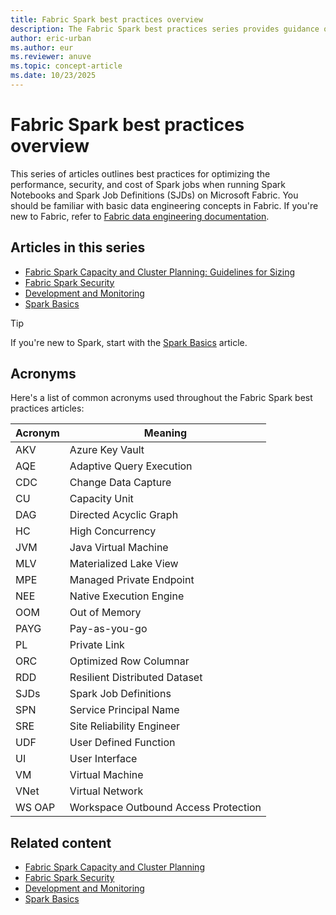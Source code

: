 ```yaml
---
title: Fabric Spark best practices overview
description: The Fabric Spark best practices series provides guidance on security, capacity planning, development lifecycle, observability, and fundamental concepts.
author: eric-urban
ms.author: eur
ms.reviewer: anuve
ms.topic: concept-article
ms.date: 10/23/2025
---
```


# Fabric Spark best practices overview

This series of articles outlines best practices for optimizing the performance, security, and cost of Spark jobs when running Spark Notebooks and Spark Job Definitions (SJDs) on Microsoft Fabric. You should be familiar with basic data engineering concepts in Fabric. If you're new to Fabric, refer to [Fabric data engineering documentation](/fabric/data-engineering).

## Articles in this series

- [Fabric Spark Capacity and Cluster Planning: Guidelines for Sizing](./spark-best-practices-capacity-planning.md)
- [Fabric Spark Security](./spark-best-practices-security.md)
- [Development and Monitoring](./spark-best-practices-development-monitoring.md)
- [Spark Basics](./spark-best-practices-basics.md)

> [!TIP]
> If you're new to Spark, start with the [Spark Basics](./spark-best-practices-basics.md) article. 

## Acronyms

Here's a list of common acronyms used throughout the Fabric Spark best practices articles:

| **Acronym** | **Meaning** |
|-------------|-------------|
| AKV         | Azure Key Vault |
| AQE         | Adaptive Query Execution |
| CDC         | Change Data Capture |
| CU          | Capacity Unit |
| DAG         | Directed Acyclic Graph |
| HC          | High Concurrency |
| JVM         | Java Virtual Machine |
| MLV         | Materialized Lake View |
| MPE         | Managed Private Endpoint |
| NEE         | Native Execution Engine |
| OOM         | Out of Memory |
| PAYG        | Pay-as-you-go |
| PL          | Private Link  |
| ORC         | Optimized Row Columnar |
| RDD         | Resilient Distributed Dataset |
| SJDs        | Spark Job Definitions |
| SPN         | Service Principal Name |
| SRE         | Site Reliability Engineer |
| UDF         | User Defined Function |
| UI          | User Interface    |
| VM          | Virtual Machine   |
| VNet        | Virtual Network   |
| WS OAP      | Workspace Outbound Access Protection |

## Related content

- [Fabric Spark Capacity and Cluster Planning](spark-best-practices-capacity-planning.md)
- [Fabric Spark Security](spark-best-practices-security.md)
- [Development and Monitoring](spark-best-practices-development-monitoring.md)
- [Spark Basics](spark-best-practices-basics.md)

